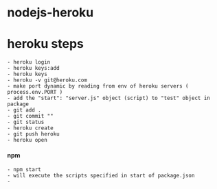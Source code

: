 # nodejs-heroku

# heroku steps
    - heroku login
    - heroku keys:add
    - heroku keys
    - heroku -v git@heroku.com
    - make port dynamic by reading from env of heroku servers ( process.env.PORT )
    - add the "start": "server.js" object (script) to "test" object in package 
    - git add .
    - git commit ""
    - git status
    - heroku create
    - git push heroku
    - heroku open 

#### npm
    - npm start 
    - will execute the scripts specified in start of package.json
    - 
